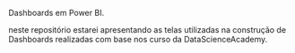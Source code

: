 Dashboards em Power BI.

 neste repositório estarei apresentando as telas utilizadas na construção de Dashboards realizadas com base nos curso da DataScienceAcademy. 
 

